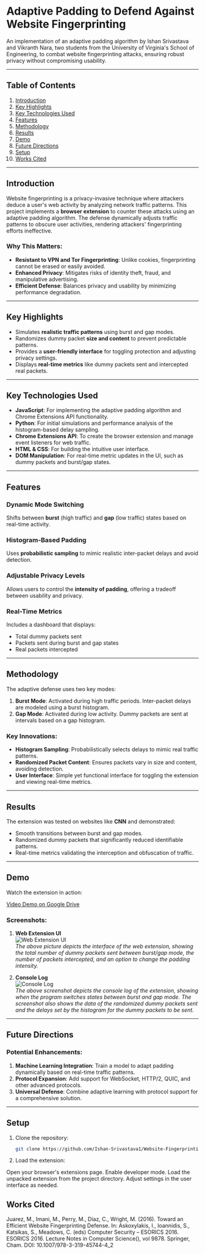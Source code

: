 # Adaptive Padding to Defend Against Website Fingerprinting

An implementation of an adaptive padding algorithm by Ishan Srivastava and Vikranth Nara, two students from the University of Virginia's School of Engineering, to combat website fingerprinting attacks, ensuring robust privacy without compromising usability.

---

## Table of Contents
1. [Introduction](#introduction)
2. [Key Highlights](#key-highlights)
3. [Key Technologies Used](#key-technologies-used)
4. [Features](#features)
5. [Methodology](#methodology)
6. [Results](#results)
7. [Demo](#demo)
8. [Future Directions](#future-directions)
9. [Setup](#setup)
10. [Works Cited](#works-cited)

---

## Introduction

Website fingerprinting is a privacy-invasive technique where attackers deduce a user's web activity by analyzing network traffic patterns. This project implements a **browser extension** to counter these attacks using an adaptive padding algorithm. The defense dynamically adjusts traffic patterns to obscure user activities, rendering attackers' fingerprinting efforts ineffective.

### Why This Matters:
- **Resistant to VPN and Tor Fingerprinting**: Unlike cookies, fingerprinting cannot be erased or easily avoided.
- **Enhanced Privacy**: Mitigates risks of identity theft, fraud, and manipulative advertising.
- **Efficient Defense**: Balances privacy and usability by minimizing performance degradation.

---

## Key Highlights
- Simulates **realistic traffic patterns** using burst and gap modes.
- Randomizes dummy packet **size and content** to prevent predictable patterns.
- Provides a **user-friendly interface** for toggling protection and adjusting privacy settings.
- Displays **real-time metrics** like dummy packets sent and intercepted real packets.

---

## Key Technologies Used
- **JavaScript**: For implementing the adaptive padding algorithm and Chrome Extensions API functionality.
- **Python**: For initial simulations and performance analysis of the histogram-based delay sampling.
- **Chrome Extensions API**: To create the browser extension and manage event listeners for web traffic.
- **HTML & CSS**: For building the intuitive user interface.
- **DOM Manipulation**: For real-time metric updates in the UI, such as dummy packets and burst/gap states.

---

## Features

### Dynamic Mode Switching
Shifts between **burst** (high traffic) and **gap** (low traffic) states based on real-time activity.

### Histogram-Based Padding
Uses **probabilistic sampling** to mimic realistic inter-packet delays and avoid detection.

### Adjustable Privacy Levels
Allows users to control the **intensity of padding**, offering a tradeoff between usability and privacy.

### Real-Time Metrics
Includes a dashboard that displays:
- Total dummy packets sent
- Packets sent during burst and gap states
- Real packets intercepted

---

## Methodology

The adaptive defense uses two key modes:
1. **Burst Mode**: Activated during high traffic periods. Inter-packet delays are modeled using a burst histogram.
2. **Gap Mode**: Activated during low activity. Dummy packets are sent at intervals based on a gap histogram.

### Key Innovations:
- **Histogram Sampling**: Probabilistically selects delays to mimic real traffic patterns.
- **Randomized Packet Content**: Ensures packets vary in size and content, avoiding detection.
- **User Interface**: Simple yet functional interface for toggling the extension and viewing real-time metrics.

---

## Results

The extension was tested on websites like **CNN** and demonstrated:
- Smooth transitions between burst and gap modes.
- Randomized dummy packets that significantly reduced identifiable patterns.
- Real-time metrics validating the interception and obfuscation of traffic.

---

## Demo

Watch the extension in action:

[Video Demo on Google Drive](https://drive.google.com/file/d/1RCfhdpTTXbMISwSKdzAejSZ_0PCY7Fra/view?usp=sharing)

### Screenshots:

1. **Web Extension UI**  
   ![Web Extension UI](https://github.com/user-attachments/assets/e6b1b800-d4dc-4cb1-8da4-e3782c029acf)  
   *The above picture depicts the interface of the web extension, showing the total number of dummy packets sent between burst/gap mode, the number of packets intercepted, and an option to change the padding intensity.*

2. **Console Log**  
   ![Console Log](https://github.com/user-attachments/assets/0347e457-e9a9-438b-afa9-e7dcdc63367d)  
   *The above screenshot depicts the console log of the extension, showing when the program switches states between burst and gap mode. The screenshot also shows the data of the randomized dummy packets sent and the delays set by the histogram for the dummy packets to be sent.*

---

## Future Directions

### Potential Enhancements:
1. **Machine Learning Integration**: Train a model to adapt padding dynamically based on real-time traffic patterns.
2. **Protocol Expansion**: Add support for WebSocket, HTTP/2, QUIC, and other advanced protocols.
3. **Universal Defense**: Combine adaptive learning with protocol support for a comprehensive solution.

---

## Setup

1. Clone the repository:
   ```bash
   git clone https://github.com/Ishan-Srivastava1/Website-Fingerprinting-Defense-Extension.git
2. Load the extension:

Open your browser's extensions page.
Enable developer mode.
Load the unpacked extension from the project directory.
Adjust settings in the user interface as needed.

## Works Cited
Juarez, M., Imani, M., Perry, M., Diaz, C., Wright, M. (2016). Toward an Efficient Website Fingerprinting Defense.
In: Askoxylakis, I., Ioannidis, S., Katsikas, S., Meadows, C. (eds) Computer Security – ESORICS 2016.
ESORICS 2016. Lecture Notes in Computer Science(), vol 9878. Springer, Cham.
DOI: 10.1007/978-3-319-45744-4_2


